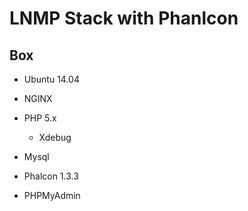 # LNMP Stack with Phanlcon

## Box
* Ubuntu 14.04

* NGINX
* PHP 5.x
  * Xdebug
* Mysql
* Phalcon 1.3.3
* PHPMyAdmin